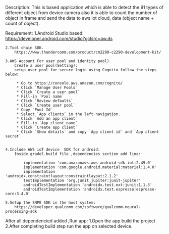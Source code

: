 

Description: 
	This is based application which is able to detect the 91 types of different object from device camera
	also it is able to count the number of object in frame and send the data to aws iot cloud,
	data (object name + count of object).

Requirement:
	1.Android Studio based:
		https://developer.android.com/studio?gclsrc=aw.ds 

	2.Tool chain SDK. 
		https://www.thundercomm.com/product/cm2290-c2290-development-kit/
	
	3.AWS Account For user pool and identity pool) 
	    Create a user pool(Setting):
		setup user pool for secure login using Cognito follow the steps below:
		
		 * Go to https://console.aws.amazon.com/cognito/
		 * Click `Manage User Pools`
		 * Click `Create a user pool`
		 * Fill-in `Pool name`
		 * Click `Review defaults`
		 * Click `Create user pool`
		 * Copy `Pool Id`
		 * Select `App clients` in the left navigation.
		 * Click `Add an app client`
		 * Fill-in `App client name`
		 * Click `Create app client`
		 * Click `Show details` and copy `App client id` and `App client secret`  


	4.Include AWS ioT device  SDK for android: 
		Inside gradel.build file ,dependencies section add line: 
		
			implementation 'com.amazonaws:aws-android-sdk-iot:2.49.0'
			implementation 'com.google.android.material:material:1.4.0' 
			implementation 'androidx.constraintlayout:constraintlayout:2.1.2' 
			testImplementation 'org.junit.jupiter:junit-jupiter' 
			androidTestImplementation 'androidx.test.ext:junit:1.1.3' 
			androidTestImplementation 'androidx.test.espresso:espresso-core:3.4.0' 

	5.Setup the SNPE SDK in the host system:
		https://developer.qualcomm.com/software/qualcomm-neural-processing-sdk

After all dependencied added ,Run app:
	1.Open the app build the project
	2.After completing build step run the app on selected device.

